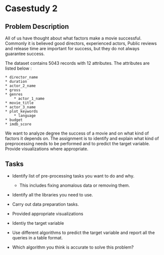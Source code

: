 # Casestudy 2

## Problem Description

All of us have thought about what factors make a movie successful. Commonly it is believed good directors, experienced actors, Public reviews and release time are important for success, but they do not always guarantee success. 

The dataset contains 5043 records with 12 attributes. The attributes are listed below : 

    * director_name
    * duration
    * actor_2_name
    * gross
    * genres
        * actor_1_name
    * movie_title
    * actor_3_name
    * plot_keywords
        * language
    * budget
    * imdb_score

We want to analyze degree the success of a movie and on what kind of factors it depends on. The assignment is to identify and explain what kind of preprocessing needs to be performed and to predict the target variable. Provide visualizations where appropriate.
## Tasks

* Identify list of pre-processing tasks you want to do and why. 

    * This includes fixing anomalous data or removing them.

* Identify all the libraries you need to use. 

* Carry out data preparation tasks. 

* Provided appropriate visualizations 

* Identiy the target variable

* Use different algorithms to predict the target variable and report all the queries in a table format.

* Which algorithm you think is accurate to solve this problem?


